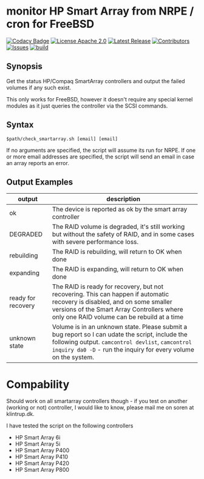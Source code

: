 # monitor HP Smart Array from NRPE / cron for FreeBSD

[![Codacy Badge](https://app.codacy.com/project/badge/Grade/cc158957feef461bad697b8ecedbdd50)](https://app.codacy.com/gh/Klintrup/check_smartarray/dashboard)
[![License Apache 2.0](https://img.shields.io/github/license/Klintrup/check_smartarray)](https://github.com/Klintrup/check_smartarray/blob/main/LICENSE)
[![Latest Release](https://img.shields.io/github/v/release/Klintrup/check_smartarray)](https://github.com/Klintrup/check_smartarray/releases)
[![Contributors](https://img.shields.io/github/contributors-anon/Klintrup/check_smartarray)](https://github.com/Klintrup/check_smartarray/graphs/contributors)
[![Issues](https://img.shields.io/github/issues/Klintrup/check_smartarray)](https://github.com/Klintrup/check_smartarray/issues)
[![build](https://img.shields.io/github/actions/workflow/status/Klintrup/check_smartarray/lint.yml)](https://github.com/Klintrup/check_smartarray/actions/workflows/lint.yml)

## Synopsis

Get the status HP/Compaq SmartArray controllers and output the failed volumes if any such exist.

This only works for FreeBSD, however it doesn't require any special kernel modules as it just queries the controller via the SCSI commands.

## Syntax

`$path/check_smartarray.sh [email] [email]`

If no arguments are specified, the script will assume its run for NRPE.
If one or more email addresses are specified, the script will send an email in case an array reports an error.

## Output Examples

| output             | description                                                                                                                                                                                                            |
|--------------------|------------------------------------------------------------------------------------------------------------------------------------------------------------------------------------------------------------------------|
| ok                 | The device is reported as ok by the smart array controller                                                                                                                                                             |
| DEGRADED           | The RAID volume is degraded, it's still working but without the safety of RAID, and in some cases with severe performance loss.                                                                                        |
| rebuilding         | The RAID is rebuilding, will return to OK when done                                                                                                                                                                    |
| expanding          | The RAID is expanding, will return to OK when done                                                                                                                                                                     |
| ready for recovery | The RAID is ready for recovery, but not recovering. This can happen if automatic recovery is disabled, and on some smaller versions of the Smart Array Controllers where only one RAID volume can be rebuild at a time |
| unknown state      | Volume is in an unknown state. Please submit a bug report so I can udate the script, include the following output. `camcontrol devlist`, `camcontrol inquiry da0 -D` - run the inquiry for every volume on the system. |

# Compability

Should work on all smartarray controllers though - if you test on another (working or not) controller, I would like to know, please mail me on soren at klintrup.dk.

I have tested the script on the following controllers

- HP Smart Array 6i
- HP Smart Array 5i
- HP Smart Array P400
- HP Smart Array P410
- HP Smart Array P420
- HP Smart Array P800
